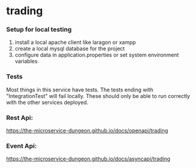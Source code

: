# trading
### Setup for local testing
1. install a local apache client like laragon or xampp
2. create a local mysql database for the project
3. configure data in application.properties or set system environment variables

### Tests
Most things in this service have tests.
The tests ending with "IntegrationTest" will fail locally.
These should only be able to run correctly with the other services deployed.

### Rest Api:
https://the-microservice-dungeon.github.io/docs/openapi/trading
### Event Api:
https://the-microservice-dungeon.github.io/docs/asyncapi/trading
